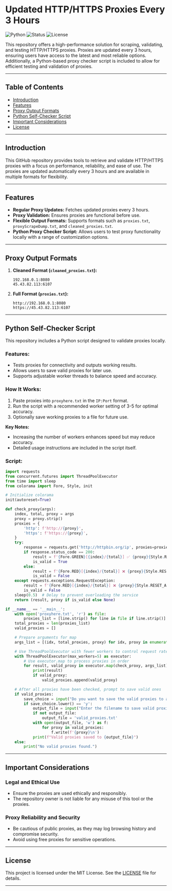 # Updated HTTP/HTTPS Proxies Every 3 Hours
![Python](https://img.shields.io/badge/Python-3.x-blue)
![Status](https://img.shields.io/badge/Status-Active-green)
![License](https://img.shields.io/badge/License-MIT-brightgreen)

This repository offers a high-performance solution for scraping, validating, and testing HTTP/HTTPS proxies. Proxies are updated every 3 hours, ensuring users have access to the latest and most reliable options. Additionally, a Python-based proxy checker script is included to allow for efficient testing and validation of proxies.

---

## Table of Contents
- [Introduction](#introduction)
- [Features](#features)
- [Proxy Output Formats](#proxy-output-formats)
- [Python Self-Checker Script](#python-self-checker-script)
- [Important Considerations](#important-considerations)
- [License](#license)

---

## Introduction

This GitHub repository provides tools to retrieve and validate HTTP/HTTPS proxies with a focus on performance, reliability, and ease of use. The proxies are updated automatically every 3 hours and are available in multiple formats for flexibility.

---

## Features

- **Regular Proxy Updates:** Fetches updated proxies every 3 hours.
- **Proxy Validation:** Ensures proxies are functional before use.
- **Flexible Output Formats:** Supports formats such as `proxies.txt`, `proxyScrapeDump.txt`, and `cleaned_proxies.txt`.
- **Python Proxy Checker Script:** Allows users to test proxy functionality locally with a range of customization options.

---

## Proxy Output Formats

1. **Cleaned Format (`cleaned_proxies.txt`):**
   ```
   192.168.0.1:8080
   45.43.82.113:6107
   ```
2. **Full Format (`proxies.txt`):**
   ```
   http://192.168.0.1:8080
   https://45.43.82.113:6107
   ```

---

## Python Self-Checker Script

This repository includes a Python script designed to validate proxies locally. 

### Features:
- Tests proxies for connectivity and outputs working results.
- Allows users to save valid proxies for later use.
- Supports adjustable worker threads to balance speed and accuracy.

### How It Works:
1. Paste proxies into `proxyhere.txt` in the `IP:Port` format.
2. Run the script with a recommended worker setting of 3-5 for optimal accuracy.
3. Optionally save working proxies to a file for future use.

**Key Notes:**
- Increasing the number of workers enhances speed but may reduce accuracy.
- Detailed usage instructions are included in the script itself.

### Script:
```python
import requests
from concurrent.futures import ThreadPoolExecutor
from time import sleep
from colorama import Fore, Style, init

# Initialize colorama
init(autoreset=True)

def check_proxy(args):
    index, total, proxy = args
    proxy = proxy.strip()
    proxies = {
        'http': f'http://{proxy}',
        'https': f'https://{proxy}',
    }
    try:
        response = requests.get('http://httpbin.org/ip', proxies=proxies, timeout=5)
        if response.status_code == 200:
            result = f'{Fore.GREEN}[{index}/{total}] ✅ {proxy}{Style.RESET_ALL}'
            is_valid = True
        else:
            result = f'{Fore.RED}[{index}/{total}] ❌ {proxy}{Style.RESET_ALL}'
            is_valid = False
    except requests.exceptions.RequestException:
        result = f'{Fore.RED}[{index}/{total}] ❌ {proxy}{Style.RESET_ALL}'
        is_valid = False
    sleep(0.5)  # Delay to prevent overloading the service
    return (result, proxy if is_valid else None)

if __name__ == '__main__':
    with open('proxyhere.txt', 'r') as file:
        proxies_list = [line.strip() for line in file if line.strip()]
    total_proxies = len(proxies_list)
    valid_proxies = []

    # Prepare arguments for map
    args_list = [(idx, total_proxies, proxy) for idx, proxy in enumerate(proxies_list, start=1)]

    # Use ThreadPoolExecutor with fewer workers to control request rate
    with ThreadPoolExecutor(max_workers=5) as executor:
        # Use executor.map to process proxies in order
        for result, valid_proxy in executor.map(check_proxy, args_list):
            print(result)
            if valid_proxy:
                valid_proxies.append(valid_proxy)

    # After all proxies have been checked, prompt to save valid ones
    if valid_proxies:
        save_choice = input("Do you want to save the valid proxies to a file? (y/n): ")
        if save_choice.lower() == 'y':
            output_file = input("Enter the filename to save valid proxies (default: valid_proxies.txt): ").strip()
            if not output_file:
                output_file = 'valid_proxies.txt'
            with open(output_file, 'w') as f:
                for proxy in valid_proxies:
                    f.write(f'{proxy}\n')
            print(f"Valid proxies saved to {output_file}")
    else:
        print("No valid proxies found.")
```

---

## Important Considerations

### Legal and Ethical Use
- Ensure the proxies are used ethically and responsibly.
- The repository owner is not liable for any misuse of this tool or the proxies.

### Proxy Reliability and Security
- Be cautious of public proxies, as they may log browsing history and compromise security.
- Avoid using free proxies for sensitive operations.

---

## License

This project is licensed under the MIT License. See the [LICENSE](LICENSE) file for details.

---

